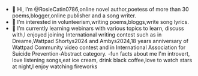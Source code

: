 - 👋 Hi, I’m @RosieCatin0786,online novel author,poetess of more than 30 poems,blogger,online publisher and a song writer.
- 👀 I’m interested in volunteerism,writing poems,bloggs,write song lyrics.
- 🌱 I’m currently learning webinars with various topics to learn, discuss with,I enjoyed joining International  writing contest such as in Dreame,Wattpad
Shortys2024 and Ambys2024,18 years anniversary of Wattpad Community video contest and in International Association for Suicide Prevention-Abstract category.
-fun facts about me I'm introvert, love listening songs,eat ice cream, drink black coffee,love to watch stars at night,I enjoy watching fireworks
